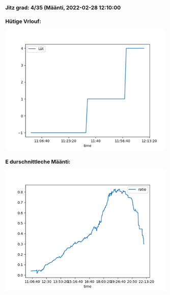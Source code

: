 ### Jitz grad: 4/35 (Määnti, 2022-02-28 12:10:00

### Hütige Vrlouf:
![Graph](Today.png)

### E durschnittleche Määnti:
![Graph](Määnti.png)